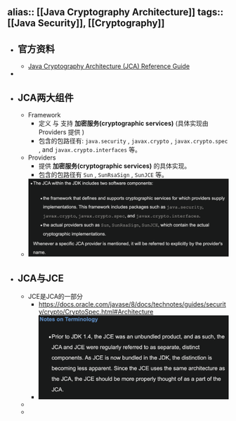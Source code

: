 alias:: [[Java Cryptography Architecture]]
tags:: [[Java Security]], [[Cryptography]]
---

- ## 官方资料
	- [Java Cryptography Architecture (JCA) Reference Guide](https://docs.oracle.com/javase/8/docs/technotes/guides/security/crypto/CryptoSpec.html)
-
- ## JCA两大组件
	- Framework
		- 定义 与 支持 **加密服务(cryptographic services)** (具体实现由 Providers 提供 )
		- 包含的包路径有: `java.security` , `javax.crypto` , `javax.crypto.spec` , and `javax.crypto.interfaces` 等。
	- Providers
		- 提供 **加密服务(cryptographic services)** 的具体实现。
		- 包含的包路径有 `Sun` , `SunRsaSign` , `SunJCE` 等。
	- ![image.png](../assets/image_1680156910102_0.png)
- ## JCA与JCE
	- JCE是JCA的一部分
		- https://docs.oracle.com/javase/8/docs/technotes/guides/security/crypto/CryptoSpec.html#Architecture
		- ![image.png](../assets/image_1679905812984_0.png)
	-
	-